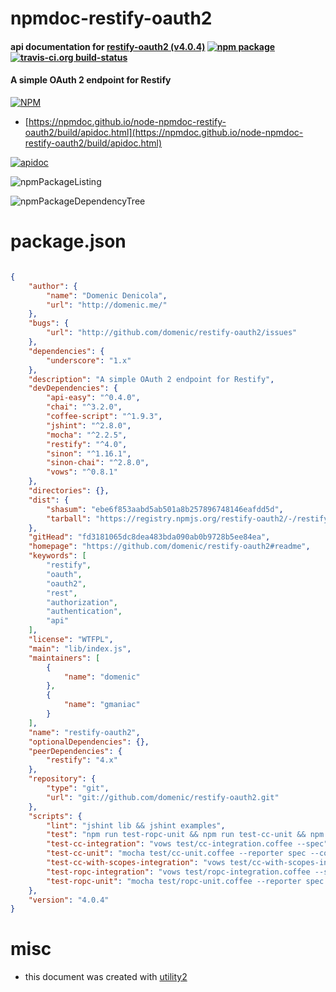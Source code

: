 # npmdoc-restify-oauth2

#### api documentation for  [restify-oauth2 (v4.0.4)](https://github.com/domenic/restify-oauth2#readme)  [![npm package](https://img.shields.io/npm/v/npmdoc-restify-oauth2.svg?style=flat-square)](https://www.npmjs.org/package/npmdoc-restify-oauth2) [![travis-ci.org build-status](https://api.travis-ci.org/npmdoc/node-npmdoc-restify-oauth2.svg)](https://travis-ci.org/npmdoc/node-npmdoc-restify-oauth2)

#### A simple OAuth 2 endpoint for Restify

[![NPM](https://nodei.co/npm/restify-oauth2.png?downloads=true&downloadRank=true&stars=true)](https://www.npmjs.com/package/restify-oauth2)

- [https://npmdoc.github.io/node-npmdoc-restify-oauth2/build/apidoc.html](https://npmdoc.github.io/node-npmdoc-restify-oauth2/build/apidoc.html)

[![apidoc](https://npmdoc.github.io/node-npmdoc-restify-oauth2/build/screenCapture.buildCi.browser.%252Ftmp%252Fbuild%252Fapidoc.html.png)](https://npmdoc.github.io/node-npmdoc-restify-oauth2/build/apidoc.html)

![npmPackageListing](https://npmdoc.github.io/node-npmdoc-restify-oauth2/build/screenCapture.npmPackageListing.svg)

![npmPackageDependencyTree](https://npmdoc.github.io/node-npmdoc-restify-oauth2/build/screenCapture.npmPackageDependencyTree.svg)



# package.json

```json

{
    "author": {
        "name": "Domenic Denicola",
        "url": "http://domenic.me/"
    },
    "bugs": {
        "url": "http://github.com/domenic/restify-oauth2/issues"
    },
    "dependencies": {
        "underscore": "1.x"
    },
    "description": "A simple OAuth 2 endpoint for Restify",
    "devDependencies": {
        "api-easy": "^0.4.0",
        "chai": "^3.2.0",
        "coffee-script": "^1.9.3",
        "jshint": "^2.8.0",
        "mocha": "^2.2.5",
        "restify": "^4.0",
        "sinon": "^1.16.1",
        "sinon-chai": "^2.8.0",
        "vows": "^0.8.1"
    },
    "directories": {},
    "dist": {
        "shasum": "ebe6f853aabd5ab501a8b257896748146eafdd5d",
        "tarball": "https://registry.npmjs.org/restify-oauth2/-/restify-oauth2-4.0.4.tgz"
    },
    "gitHead": "fd3181065dc8dea483bda090ab0b9728b5ee84ea",
    "homepage": "https://github.com/domenic/restify-oauth2#readme",
    "keywords": [
        "restify",
        "oauth",
        "oauth2",
        "rest",
        "authorization",
        "authentication",
        "api"
    ],
    "license": "WTFPL",
    "main": "lib/index.js",
    "maintainers": [
        {
            "name": "domenic"
        },
        {
            "name": "gmaniac"
        }
    ],
    "name": "restify-oauth2",
    "optionalDependencies": {},
    "peerDependencies": {
        "restify": "4.x"
    },
    "repository": {
        "type": "git",
        "url": "git://github.com/domenic/restify-oauth2.git"
    },
    "scripts": {
        "lint": "jshint lib && jshint examples",
        "test": "npm run test-ropc-unit && npm run test-cc-unit && npm run test-ropc-integration && npm run test-cc-integration && npm run test-cc-with-scopes-integration",
        "test-cc-integration": "vows test/cc-integration.coffee --spec",
        "test-cc-unit": "mocha test/cc-unit.coffee --reporter spec --compilers coffee:coffee-script/register",
        "test-cc-with-scopes-integration": "vows test/cc-with-scopes-integration.coffee --spec",
        "test-ropc-integration": "vows test/ropc-integration.coffee --spec",
        "test-ropc-unit": "mocha test/ropc-unit.coffee --reporter spec --compilers coffee:coffee-script/register"
    },
    "version": "4.0.4"
}
```



# misc
- this document was created with [utility2](https://github.com/kaizhu256/node-utility2)
